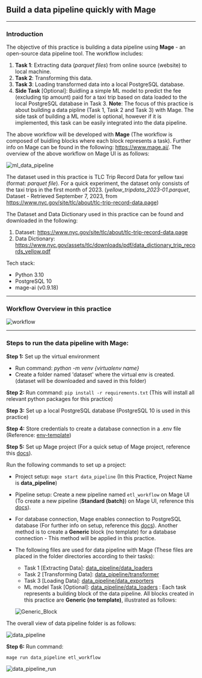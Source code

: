 ## Build a data pipeline quickly with Mage
---

### Introduction
The objective of this practice is building a data pipeline using **Mage** - an open-source data pipeline tool. The workflow includes:
1. **Task 1**: Extracting data (*parquet files*) from online source (website) to local machine.
2. **Task 2**: Transforming this data.
3. **Task 3**: Loading transformed data into a local PostgreSQL database.
4. **Side Task** [Optional]: Buidling a simple ML model to predict the fee (excluding tip amount) paid for a taxi trip based on data loaded to the local PostgreSQL database in Task 3.
**Note**: The focus of this practice is about building a data pipline (Task 1, Task 2 and Task 3) with Mage. The side task of building a ML model is optional, however if it is implemented, this task can be easily integrated into the data pipeline.  

The above workflow will be developed with **Mage** (The workflow is composed of buidling blocks where each block represents a task). Further info on Mage can be found in the following: https://www.mage.ai/. The overview of the above workflow on Mage UI is as follows:

  ![ml_data_pipeline](https://github.com/DoThNg/Data-Engineering-Projects/blob/main/3_ETL_Mage/docs/ml_data_pipeline.png)

The dataset used in this practice is TLC Trip Record Data for yellow taxi (format: *parquet file*). For a quick experiment, the dataset only consists of the taxi trips in the first month of 2023. (*yellow_tripdata_2023-01.parquet*, Dataset - Retrieved September 7, 2023, from https://www.nyc.gov/site/tlc/about/tlc-trip-record-data.page)

The Dataset and Data Dictionary used in this practice can be found and downloaded in the following:
1. Dataset: https://www.nyc.gov/site/tlc/about/tlc-trip-record-data.page
2. Data Dictionary: https://www.nyc.gov/assets/tlc/downloads/pdf/data_dictionary_trip_records_yellow.pdf

Tech stack:
- Python 3.10
- PostgreSQL 10
- mage-ai (v0.9.18)

---
### Workflow Overview in this practice

  ![workflow](https://github.com/DoThNg/Data-Engineering-Projects/blob/main/3_ETL_Mage/docs/workflow.png)

---

### Steps to run the data pipeline with Mage:
**Step 1:** Set up the virtual environment
- Run command: *python -m venv {virtualenv name}*
- Create a folder named 'dataset' where the virtual env is created. (dataset will be downloaded and saved in this folder)

**Step 2:** Run command: 
`pip install -r requirements.txt` (This will install all relevant python packages for this practice)

**Step 3:** Set up a local PostgreSQL database (PostgreSQL 10 is used in this practice)

**Step 4:** Store credentials to create a database connection in a .env file (Reference: [env-template](https://github.com/DoThNg/Data-Engineering-Projects/blob/main/3_ETL_Mage/env-template))

**Step 5:** Set up Mage project (For a quick setup of Mage project, reference this [docs](https://docs.mage.ai/getting-started/setup)).

Run the following commands to set up a project:
- Project setup:
  `mage start data_pipeline` (In this Practice, Project Name is **data_pipeline**)
- Pipeline setup: Create a new pipeline named `etl_workflow` on Mage UI (To create a new pipeline (**Standard (batch)**) on Mage UI, reference this [docs](https://docs.mage.ai/design/data-pipeline-management)).
- For database connection, Mage enables connection to PostgreSQL database (For further info on setup, reference this [docs](https://docs.mage.ai/getting-started/setup)). Another method is to create a **Generic** block (no template) for a database connection - This method will be applied in this practice.

- The following files are used for data pipeline with Mage (These files are placed in the folder directories according to their tasks):
   - Task 1 [Extracting Data]: [data_pipeline/data_loaders](https://github.com/DoThNg/Data-Engineering-Projects/blob/main/3_ETL_Mage/data_pipeline/data_loaders/extract_taxi_data.py)
   - Task 2 [Transforming Data]: [data_pipeline/transformer](https://github.com/DoThNg/Data-Engineering-Projects/blob/main/3_ETL_Mage/data_pipeline/transformers/transform_taxi_data.py)
   - Task 3 [Loading Data]: [data_pipeline/data_exporters](https://github.com/DoThNg/Data-Engineering-Projects/blob/main/3_ETL_Mage/data_pipeline/data_exporters/load_data_to_postgresql.py)
   - ML model Task [Optional]: [data_pipeline/data_loaders](https://github.com/DoThNg/Data-Engineering-Projects/blob/main/3_ETL_Mage/data_pipeline/data_loaders/ml_taxi_model.py)
:
Each task represents a building block of the data pipeline. All blocks created in this practice are **Generic (no template)**, illustrated as follows: 

  ![Generic_Block](https://github.com/DoThNg/Data-Engineering-Projects/blob/main/3_ETL_Mage/docs/code_block.png)

The overall view of data pipeline folder is as follows:

  ![data_pipeline](https://github.com/DoThNg/Data-Engineering-Projects/blob/main/3_ETL_Mage/docs/data_pipeline_project_structure.png)

**Step 6:** Run command: 

`mage run data_pipeline etl_workflow`

  ![data_pipeline_run](https://github.com/DoThNg/Data-Engineering-Projects/blob/main/3_ETL_Mage/docs/data_pipeline.png)
